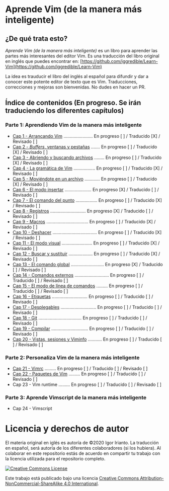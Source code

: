 # Aprende Vim (de la manera más inteligente)

## ¿De qué trata esto?
*Aprende Vim (de la manera más inteligente)* es un libro para aprender las partes más interesantes del editor Vim. Es una traducción del libro original en inglés que puedes encontrar en: [https://github.com/iggredible/Learn-Vim](https://github.com/iggredible/Learn-Vim)

La idea es trauducir el libro del inglés al español para difundir y dar a conocer este potente editor de texto que es Vim. Traducciones, correcciones y mejoras son bienvenidas. No dudes en hacer un PR.

## Índice de contenidos (En progreso. Se irán traduciendo los diferentes capítulos)

### Parte 1: Aprendiendo Vim de la manera más inteligente

- [Cap 1  - Arrancando Vim](./01_starting_vim.md) ....................... En progreso [ ]  / Traducido [X] / Revisado [ ]
- [Cap 2  - *Buffers*, ventanas y pestañas](./ch02_buffers_windows_tabs.md) ....... En progreso [ ]  / Traducido [X] / Revisado [ ]
- [Cap 3  - Abriendo y buscando archivos](./ch03_opening_and_searching_files.md) ........ En progreso [ ]  / Traducido [X] / Revisado [ ]
- [Cap 4  - La gramática de Vim](./ch04_vim_grammar.md) ................. En progreso [ ] / Traducido [X] / Revisado [ ]
- [Cap 5  - Moviéndote en un archivo](./ch05_moving_in_file.md) ............ En progreso [ ] / Traducido [X] / Revisado [ ]
- [Cap 6  - El modo insertar](./ch06_insert_mode.md) ..................... En progreso [X] / Traducido [ ] / Revisado [ ]
- [Cap 7  - El comando del punto](./ch07_the_dot_command.md) ................. En progreso [ ] / Traducido [X] / Revisado [ ]
- [Cap 8  - Registros](./ch08_registers.md) ............................ En progreso [X] / Traducido [ ] / Revisado [ ]
- [Cap 9  - Macros](./ch09_macros.md) ................................. En progreso [ ] / Traducido [X] / Revisado [ ]
- [Cap 10 - Deshacer](./ch10_undo.md) ................................... En progreso [ ] / Traducido [X] / Revisado [ ]
- [Cap 11 - El modo visual](./ch11_visual_mode.md) ........................ En progreso [ ] / Traducido [X] / Revisado [ ]
- [Cap 12 - Buscar y sustituir](./ch12_search_and_substitute.md) ................... En progreso [ ] / Traducido [X] / Revisado [ ]
- [Cap 13 - El comando global](./ch13_the_global_command.md) .......................... En progreso [X] / Traducido [ ] / Revisado [ ]
- [Cap 14 - Comandos externos](./ch14_external_commands.md) ........................... En progreso [ ] / Traducido [ ] / Revisado [ ]
- [Cap 15 - El modo de línea de comandos](./ch15_command-line_mode.md) ......... En progreso [ ] / Traducido [ ] / Revisado [ ]
- [Cap 16 - Etiquetas](./ch16_tags.md) ............................ En progreso [ ] / Traducido [ ] / Revisado [ ]
- [Cap 17 - Desplegables](./ch17_fold.md) ............................ En progreso [ ] / Traducido [ ] / Revisado [ ]
- [Cap 18 - Git](./ch18_git.md) .................................. En progreso [ ] / Traducido [ ] / Revisado [ ]
- [Cap 19 - Compilar](./ch19_compile.md) ............................. En progreso [ ] / Traducido [ ] / Revisado [ ]
- [Cap 20 - Vistas, sesiones y Viminfo](./ch20_views_sessions_viminfo.md) ........... En progreso [ ] / Traducido [ ] / Revisado [ ] 

### Parte 2: Personaliza Vim de la manera más inteligente

- [Cap 21 - Vimrc](./ch21_vimrc.md) ......... En progreso [ ] / Traducido [ ] / Revisado [ ] 
- [Cap 22 - Paquetes de Vim](./ch22_vim_packages.md)  ......... En progreso [ ] / Traducido [ ] / Revisado [ ]                           
- Cap 23 - Vim runtime  ......... En progreso [ ] / Traducido [ ] / Revisado [ ] 

### Parte 3: Aprende Vimscript de la manera más inteligente

- Cap 24 - Vimscript


# Licencia y derechos de autor
El materia original en iglés es autoría de ©2020 Igor Irianto. La traducción en español, será autoría de los diferentes colaboradores (si los hubiera). Al colaborar en este repositorio estás de acuerdo en compartir tu trabajo con la licencia utilizada para el repositorio completo.

<a rel="license" href="http://creativecommons.org/licenses/by-nc-sa/4.0/"><img alt="Creative Commons License" style="border-width:0" src="https://licensebuttons.net/l/by-nc-sa/4.0/88x31.png" /></a><br />

Este trabajo está publicado bajo una licencia <a rel="license" href="http://creativecommons.org/licenses/by-nc-sa/4.0/">Creative Commons Attribution-NonCommercial-ShareAlike 4.0 International</a>.

